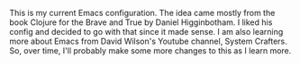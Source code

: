 This is my current Emacs configuration. The idea came mostly from the book Clojure for the Brave and True by Daniel Higginbotham. I liked his config and decided to go with that since it made sense. I am also learning more about Emacs from David Wilson's Youtube channel, System Crafters. So, over time, I'll probably make some more changes to this as I learn more.
